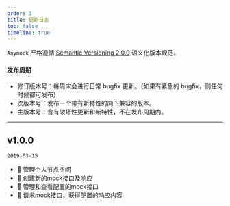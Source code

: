 ```yaml
---
order: 1
title: 更新日志
toc: false
timeline: true
---
```


`Anymock` 严格遵循 [Semantic Versioning 2.0.0](http://semver.org/lang/zh-CN/) 语义化版本规范。

#### 发布周期

* 修订版本号：每周末会进行日常 bugfix 更新。（如果有紧急的 bugfix，则任何时候都可发布）
* 次版本号：发布一个带有新特性的向下兼容的版本。
* 主版本号：含有破坏性更新和新特性，不在发布周期内。

---

## v1.0.0

`2019-03-15`
-  🎉  管理个人节点空间
-  🎉  创建新的mock接口及响应
-  🎉  管理和查看配置的mock接口
-  🎉  请求mock接口，获得配置的响应内容